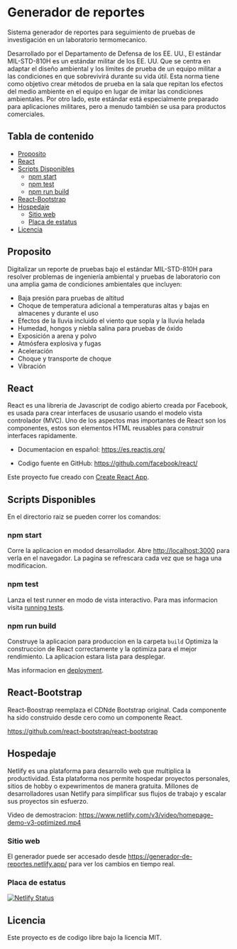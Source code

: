 # Generador de reportes

Sistema generador de reportes para seguimiento de pruebas de investigación en un laboratorio termomecanico.

Desarrollado por el Departamento de Defensa de los EE. UU., El estándar MIL-STD-810H es un estándar militar de los EE. UU. Que se centra en adaptar el diseño ambiental y los límites de prueba de un equipo militar a las condiciones en que sobrevivirá durante su vida útil. Esta norma tiene como objetivo crear métodos de prueba en la sala que repitan los efectos del medio ambiente en el equipo en lugar de imitar las condiciones ambientales. Por otro lado, este estándar está especialmente preparado para aplicaciones militares, pero a menudo también se usa para productos comerciales.

## Tabla de contenido

- [Proposito](#Proposito)
- [React](#React)
- [Scripts Disponibles](#Scripts_disponibles)
  - [npm start](#npm_start)
  - [npm test](#npm_test)
  - [npm run build](#npm_run_build)
- [React-Bootstrap](#React-Bootstrap)
- [Hospedaje](#Hospedaje)
  - [Sitio web](#Sitio_web)
  - [Placa de estatus](#Placa_de_estatus)
- [Licencia](#Licencia)

## Proposito

Digitalizar un reporte de pruebas bajo el estándar MIL-STD-810H para resolver problemas de ingeniería ambiental y pruebas de laboratorio con una amplia gama de condiciones ambientales que incluyen:

- Baja presión para pruebas de altitud
- Choque de temperatura adicional a temperaturas altas y bajas en almacenes y durante el uso
- Efectos de la lluvia incluido el viento que sopla y la lluvia helada
- Humedad, hongos y niebla salina para pruebas de óxido
- Exposición a arena y polvo
- Atmósfera explosiva y fugas
- Aceleración
- Choque y transporte de choque
- Vibración

## React

React es una libreria de Javascript de codigo abierto creada por Facebook, es usada para crear interfaces de ususario usando el modelo vista controlador (MVC).
Uno de los aspectos mas importantes de React son los componentes, estos son elementos HTML reusables para construir interfaces rapidamente.

- Documentacion en español: <https://es.reactjs.org/>

- Codigo fuente en GitHub: <https://github.com/facebook/react/>

Este proyecto fue creado con [Create React App](https://github.com/facebook/create-react-app).

## Scripts Disponibles

En el directorio raiz se pueden correr los comandos:

### npm start

Corre la aplicacion en modod desarrollador.
Abre [http://localhost:3000](http://localhost:3000) para verla en el navegador. La pagina se refrescara cada vez que se haga una modificacion.

### npm test

Lanza el test runner en modo de vista interactivo.
Para mas informacion visita [running tests](https://facebook.github.io/create-react-app/docs/running-tests).

### npm run build

Construye la aplicacion para produccion en la carpeta `build`
Optimiza la construccion de React correctamente y la optimiza para el mejor rendimiento. La aplicacion estara lista para desplegar.

Mas informacion en [deployment](https://facebook.github.io/create-react-app/docs/deployment).

## React-Bootstrap

React-Boostrap reemplaza el CDNde Bootstrap original. Cada componente ha sido construido desde cero como un componente React.

<https://github.com/react-bootstrap/react-bootstrap>

## Hospedaje

Netlify es una plataforma para desarrollo web que multiplica la productividad. Esta plataforma nos permite hospedar proyectos personales, sitios de hobby o expewrimentos de manera gratuita. Millones de desarrolladores usan Netlify para simplificar sus flujos de trabajo y escalar sus proyectos sin esfuerzo.

Video de demostracion:
<https://www.netlify.com/v3/video/homepage-demo-v3-optimized.mp4>

### Sitio web

El generador puede ser accesado desde <https://generador-de-reportes.netlify.app/> para ver los cambios en tiempo real.

### Placa de estatus

[![Netlify Status](https://api.netlify.com/api/v1/badges/f8837433-47ec-4070-803a-3726d996b7d9/deploy-status)](https://app.netlify.com/sites/generador-de-reportes/deploys)

## Licencia

Este proyecto es de codigo libre bajo la licencia MIT.
